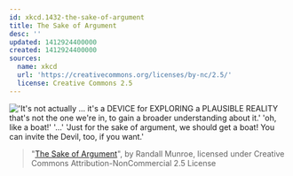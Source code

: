 ```yaml
---
id: xkcd.1432-the-sake-of-argument
title: The Sake of Argument
desc: ''
updated: 1412924400000
created: 1412924400000
sources:
  name: xkcd
  url: 'https://creativecommons.org/licenses/by-nc/2.5/'
  license: Creative Commons 2.5
---
```

!['It's not actually ... it's a DEVICE for EXPLORING a PLAUSIBLE REALITY that's not the one we're in, to gain a broader understanding about it.' 'oh, like a boat!' '...' 'Just for the sake of argument, we should get a boat! You can invite the Devil, too, if you want.'](https://imgs.xkcd.com/comics/the_sake_of_argument.png)
> "[The Sake of Argument](https://xkcd.com/1432/)", by Randall Munroe, licensed under Creative Commons Attribution-NonCommercial 2.5 License
